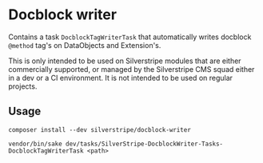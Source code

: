 # Docblock writer

Contains a task  `DocblockTagWriterTask` that automatically writes docblock `@method` tag's on DataObjects and Extension's.

This is only intended to be used on Silverstripe modules that are either commercially supported, or managed by the
Silverstripe CMS squad either in a dev or a CI environment. It is not intended to be used on regular projects.

## Usage

`composer install --dev silverstripe/docblock-writer`

`vendor/bin/sake dev/tasks/SilverStripe-DocblockWriter-Tasks-DocblockTagWriterTask <path>`
